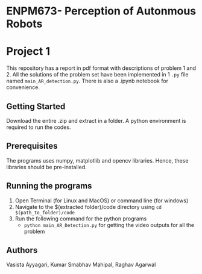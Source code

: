 # ENPM673- Perception of Autonmous Robots
# Project 1
This repository has a report in pdf format with  descriptions of problem 1 and 2. All the solutions of the problem set have been implemented in 1 ```.py``` file named ```main_AR_detection.py```. There is also a .ipynb notebook for convenience.
## Getting Started
Download the entire .zip and extract in a folder. A python environment is required to run the codes.
## Prerequisites
The programs uses numpy, matplotlib and opencv libraries. Hence, these libraries should be pre-installed. 
## Running the programs
1. Open Terminal (for Linux and MacOS) or command line (for windows)
2.  Navigate to the $(extracted folder)/code directory using ```cd $(path_to_folder)/code```
3.  Run the following command for the python programs 
    - ```python main_AR_Detection.py``` for getting the video outputs for all the problem
## Authors
Vasista Ayyagari,
Kumar Smabhav Mahipal,
Raghav Agarwal
